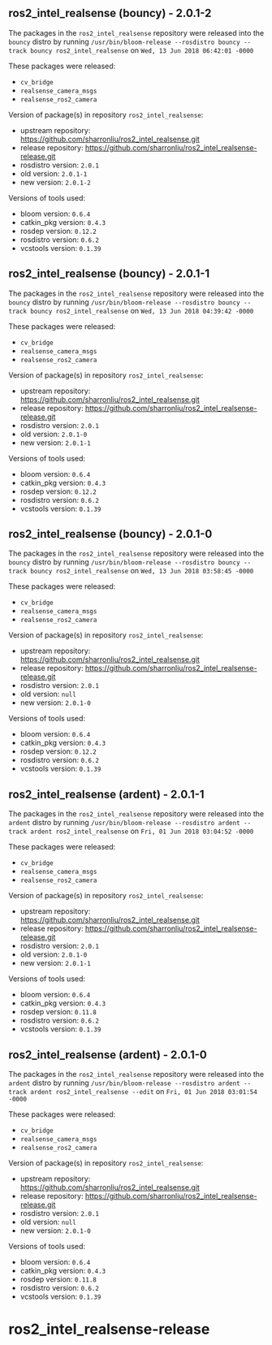 ## ros2_intel_realsense (bouncy) - 2.0.1-2

The packages in the `ros2_intel_realsense` repository were released into the `bouncy` distro by running `/usr/bin/bloom-release --rosdistro bouncy --track bouncy ros2_intel_realsense` on `Wed, 13 Jun 2018 06:42:01 -0000`

These packages were released:
- `cv_bridge`
- `realsense_camera_msgs`
- `realsense_ros2_camera`

Version of package(s) in repository `ros2_intel_realsense`:

- upstream repository: https://github.com/sharronliu/ros2_intel_realsense.git
- release repository: https://github.com/sharronliu/ros2_intel_realsense-release.git
- rosdistro version: `2.0.1`
- old version: `2.0.1-1`
- new version: `2.0.1-2`

Versions of tools used:

- bloom version: `0.6.4`
- catkin_pkg version: `0.4.3`
- rosdep version: `0.12.2`
- rosdistro version: `0.6.2`
- vcstools version: `0.1.39`


## ros2_intel_realsense (bouncy) - 2.0.1-1

The packages in the `ros2_intel_realsense` repository were released into the `bouncy` distro by running `/usr/bin/bloom-release --rosdistro bouncy --track bouncy ros2_intel_realsense` on `Wed, 13 Jun 2018 04:39:42 -0000`

These packages were released:
- `cv_bridge`
- `realsense_camera_msgs`
- `realsense_ros2_camera`

Version of package(s) in repository `ros2_intel_realsense`:

- upstream repository: https://github.com/sharronliu/ros2_intel_realsense.git
- release repository: https://github.com/sharronliu/ros2_intel_realsense-release.git
- rosdistro version: `2.0.1`
- old version: `2.0.1-0`
- new version: `2.0.1-1`

Versions of tools used:

- bloom version: `0.6.4`
- catkin_pkg version: `0.4.3`
- rosdep version: `0.12.2`
- rosdistro version: `0.6.2`
- vcstools version: `0.1.39`


## ros2_intel_realsense (bouncy) - 2.0.1-0

The packages in the `ros2_intel_realsense` repository were released into the `bouncy` distro by running `/usr/bin/bloom-release --rosdistro bouncy --track bouncy ros2_intel_realsense` on `Wed, 13 Jun 2018 03:58:45 -0000`

These packages were released:
- `cv_bridge`
- `realsense_camera_msgs`
- `realsense_ros2_camera`

Version of package(s) in repository `ros2_intel_realsense`:

- upstream repository: https://github.com/sharronliu/ros2_intel_realsense.git
- release repository: https://github.com/sharronliu/ros2_intel_realsense-release.git
- rosdistro version: `2.0.1`
- old version: `null`
- new version: `2.0.1-0`

Versions of tools used:

- bloom version: `0.6.4`
- catkin_pkg version: `0.4.3`
- rosdep version: `0.12.2`
- rosdistro version: `0.6.2`
- vcstools version: `0.1.39`


## ros2_intel_realsense (ardent) - 2.0.1-1

The packages in the `ros2_intel_realsense` repository were released into the `ardent` distro by running `/usr/bin/bloom-release --rosdistro ardent --track ardent ros2_intel_realsense` on `Fri, 01 Jun 2018 03:04:52 -0000`

These packages were released:
- `cv_bridge`
- `realsense_camera_msgs`
- `realsense_ros2_camera`

Version of package(s) in repository `ros2_intel_realsense`:

- upstream repository: https://github.com/sharronliu/ros2_intel_realsense.git
- release repository: https://github.com/sharronliu/ros2_intel_realsense-release.git
- rosdistro version: `2.0.1`
- old version: `2.0.1-0`
- new version: `2.0.1-1`

Versions of tools used:

- bloom version: `0.6.4`
- catkin_pkg version: `0.4.3`
- rosdep version: `0.11.8`
- rosdistro version: `0.6.2`
- vcstools version: `0.1.39`


## ros2_intel_realsense (ardent) - 2.0.1-0

The packages in the `ros2_intel_realsense` repository were released into the `ardent` distro by running `/usr/bin/bloom-release --rosdistro ardent --track ardent ros2_intel_realsense --edit` on `Fri, 01 Jun 2018 03:01:54 -0000`

These packages were released:
- `cv_bridge`
- `realsense_camera_msgs`
- `realsense_ros2_camera`

Version of package(s) in repository `ros2_intel_realsense`:

- upstream repository: https://github.com/sharronliu/ros2_intel_realsense.git
- release repository: https://github.com/sharronliu/ros2_intel_realsense-release.git
- rosdistro version: `2.0.1`
- old version: `null`
- new version: `2.0.1-0`

Versions of tools used:

- bloom version: `0.6.4`
- catkin_pkg version: `0.4.3`
- rosdep version: `0.11.8`
- rosdistro version: `0.6.2`
- vcstools version: `0.1.39`


# ros2_intel_realsense-release